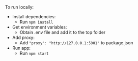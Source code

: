 To run locally:

  - Install dependencies:
    - Run `npm install`
  - Get environment variables:
    - Obtain .env file and add it to the top folder
  - Add proxy:
    - Add `"proxy": "http://127.0.0.1:5001"` to package.json
  - Run app:
    - Run `npm start`